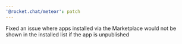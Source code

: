 ```yaml
---
'@rocket.chat/meteor': patch
---
```


Fixed an issue where apps installed via the Marketplace would not be shown in the installed list if the app is unpublished
